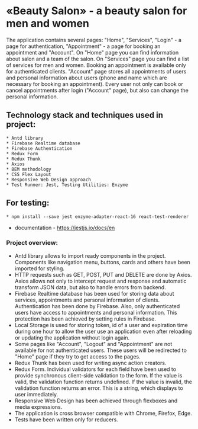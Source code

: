 # «Beauty Salon» - a beauty salon for men and women
The application contains several pages: "Home", "Services", "Login" - a page for authentication, "Appointment" - a page for booking an appointment and "Account". On "Home" page you can find information about salon and a team of the salon. On "Services" page you can find a list of services for men and women. Booking an appointment is available only for authenticated clients. "Account" page stores all appointments of users and personal information about users (phone and name which are necessary for booking an appointment). Every user not only can book or cancel appointments after login ("Account" page), but also can change the personal information.

## Technology stack and techniques used in project:
	* Antd library
	* Firebase Realtime database
	* Firebase Authentication
	* Redux Form
	* Redux Thunk
	* Axios
	* BEM methodology
	* CSS Flex Layout
	* Responsive Web Design approach
	* Test Runner: Jest, Testing Utilities: Enzyme

## For testing:
	* npm install --save jest enzyme-adapter-react-16 react-test-renderer
  * documentation - https://jestjs.io/docs/en

### Project overview:

- Antd library allows to import ready components in the project. Components like navigation menu, buttons, cards and others have been imported for styling.
- HTTP requests such as GET, POST, PUT and DELETE are done by Axios. Axios allows not only to intercept request and response and automatic transform JSON data, but also to handle errors from backend.
- Firebase Realtime database has been used for storing data about services, appointments and personal information of clients. Authentication has been done by Firebase. Also, only authenticated users have access to appointments and personal information. This protection has been achieved by setting rules in Firebase.
- Local Storage is used for storing token, id of a user and expiration time during one hour to allow the user use an application even after reloading or updating the application without login again.
- Some pages like "Account", "Logout" and "Appointment" are not available for not authenticated users. These users will be redirected to "Home" page if they try to get access to the pages.  
- Redux Thunk has been used for writing async action creators.
- Redux Form. Individual validators for each field have been used to provide synchronous client-side validation to the form. If the value is valid, the validation function returns undefined. If the value is invalid, the validation function returns an error. This is a string, which displays to user immediately.
- Responsive Web Design has been achieved through flexboxes and media expressions.
- The application is cross browser compatible with Chrome, Firefox, Edge.
- Tests have been written only for reducers. 
